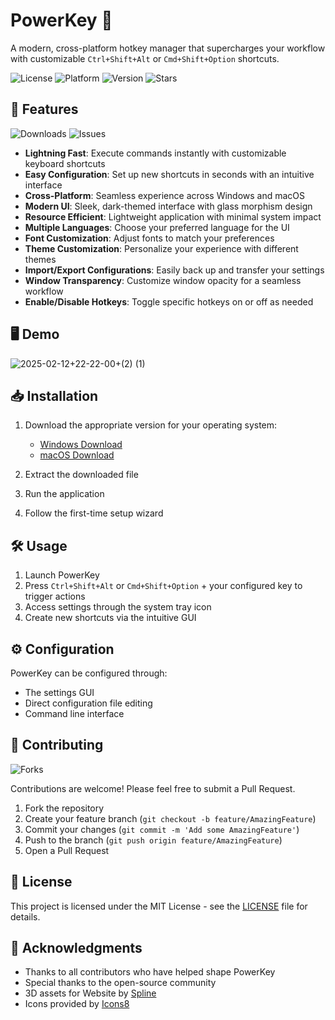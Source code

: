 # PowerKey 🎯

A modern, cross-platform hotkey manager that supercharges your workflow with customizable `Ctrl+Shift+Alt` or `Cmd+Shift+Option` shortcuts.

![License](https://img.shields.io/badge/license-MIT-blue.svg)
![Platform](https://img.shields.io/badge/platform-Windows%20%7C%20macOS-lightgrey.svg)
![Version](https://img.shields.io/badge/version-1.4.1-green.svg)
![Stars](https://img.shields.io/github/stars/MxpleSticks/PowerKey.svg?style=social)

## 🚀 Features

![Downloads](https://img.shields.io/github/downloads/MxpleSticks/PowerKey/total.svg)
![Issues](https://img.shields.io/github/issues/MxpleSticks/PowerKey.svg)

- **Lightning Fast**: Execute commands instantly with customizable keyboard shortcuts
- **Easy Configuration**: Set up new shortcuts in seconds with an intuitive interface
- **Cross-Platform**: Seamless experience across Windows and macOS
- **Modern UI**: Sleek, dark-themed interface with glass morphism design
- **Resource Efficient**: Lightweight application with minimal system impact
- **Multiple Languages**: Choose your preferred language for the UI
- **Font Customization**: Adjust fonts to match your preferences
- **Theme Customization**: Personalize your experience with different themes
- **Import/Export Configurations**: Easily back up and transfer your settings
- **Window Transparency**: Customize window opacity for a seamless workflow
- **Enable/Disable Hotkeys**: Toggle specific hotkeys on or off as needed

## 🖥️ Demo

![2025-02-12+22-22-00+(2) (1)](https://github.com/user-attachments/assets/d060f068-ddaa-454e-8a27-a78a81594daa)

## 📥 Installation

1. Download the appropriate version for your operating system:
   - [Windows Download](https://github.com/user-attachments/files/18792306/PowerKeyV1.2.zip)
   - [macOS Download](https://github.com/user-attachments/files/18777350/macsuperkey.zip)

2. Extract the downloaded file
3. Run the application
4. Follow the first-time setup wizard

## 🛠️ Usage

1. Launch PowerKey
2. Press `Ctrl+Shift+Alt` or `Cmd+Shift+Option` + your configured key to trigger actions
3. Access settings through the system tray icon
4. Create new shortcuts via the intuitive GUI

## ⚙️ Configuration

PowerKey can be configured through:
- The settings GUI
- Direct configuration file editing
- Command line interface

## 🤝 Contributing

![Forks](https://img.shields.io/github/forks/MxpleSticks/PowerKey.svg?style=social)

Contributions are welcome! Please feel free to submit a Pull Request.

1. Fork the repository
2. Create your feature branch (`git checkout -b feature/AmazingFeature`)
3. Commit your changes (`git commit -m 'Add some AmazingFeature'`)
4. Push to the branch (`git push origin feature/AmazingFeature`)
5. Open a Pull Request

## 📝 License

This project is licensed under the MIT License - see the [LICENSE](LICENSE) file for details.

## 🙏 Acknowledgments

- Thanks to all contributors who have helped shape PowerKey
- Special thanks to the open-source community
- 3D assets for Website by [Spline](https://spline.design/)
- Icons provided by [Icons8](https://icons8.com/)
